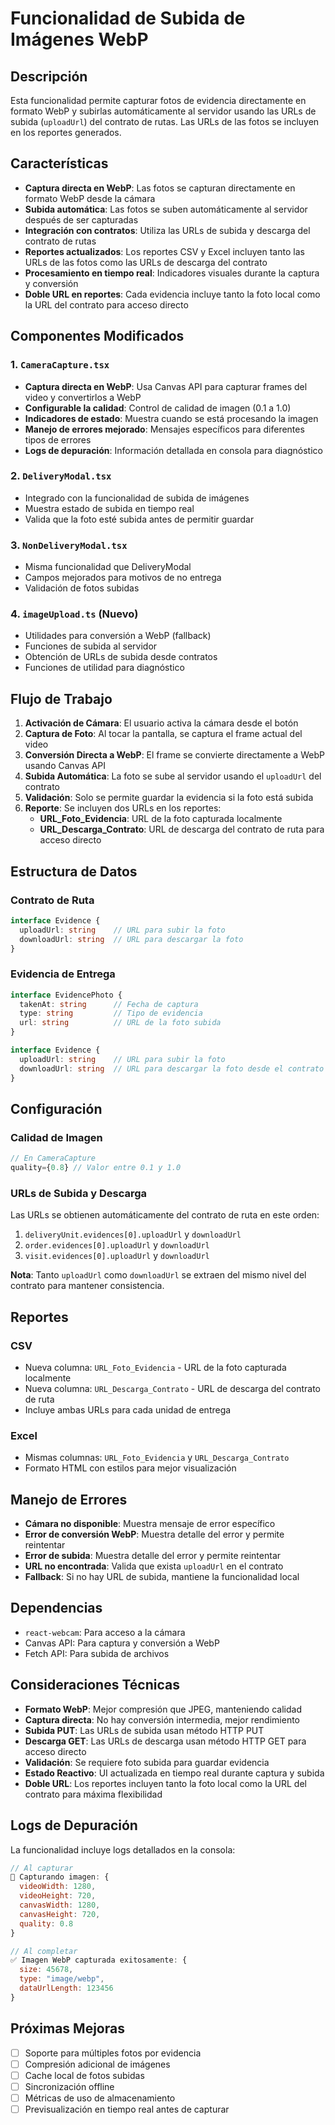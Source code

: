 # Funcionalidad de Subida de Imágenes WebP

## Descripción

Esta funcionalidad permite capturar fotos de evidencia directamente en formato WebP y subirlas automáticamente al servidor usando las URLs de subida (`uploadUrl`) del contrato de rutas. Las URLs de las fotos se incluyen en los reportes generados.

## Características

- **Captura directa en WebP**: Las fotos se capturan directamente en formato WebP desde la cámara
- **Subida automática**: Las fotos se suben automáticamente al servidor después de ser capturadas
- **Integración con contratos**: Utiliza las URLs de subida y descarga del contrato de rutas
- **Reportes actualizados**: Los reportes CSV y Excel incluyen tanto las URLs de las fotos como las URLs de descarga del contrato
- **Procesamiento en tiempo real**: Indicadores visuales durante la captura y conversión
- **Doble URL en reportes**: Cada evidencia incluye tanto la foto local como la URL del contrato para acceso directo

## Componentes Modificados

### 1. `CameraCapture.tsx`
- **Captura directa en WebP**: Usa Canvas API para capturar frames del video y convertirlos a WebP
- **Configurable la calidad**: Control de calidad de imagen (0.1 a 1.0)
- **Indicadores de estado**: Muestra cuando se está procesando la imagen
- **Manejo de errores mejorado**: Mensajes específicos para diferentes tipos de errores
- **Logs de depuración**: Información detallada en consola para diagnóstico

### 2. `DeliveryModal.tsx`
- Integrado con la funcionalidad de subida de imágenes
- Muestra estado de subida en tiempo real
- Valida que la foto esté subida antes de permitir guardar

### 3. `NonDeliveryModal.tsx`
- Misma funcionalidad que DeliveryModal
- Campos mejorados para motivos de no entrega
- Validación de fotos subidas

### 4. `imageUpload.ts` (Nuevo)
- Utilidades para conversión a WebP (fallback)
- Funciones de subida al servidor
- Obtención de URLs de subida desde contratos
- Funciones de utilidad para diagnóstico

## Flujo de Trabajo

1. **Activación de Cámara**: El usuario activa la cámara desde el botón
2. **Captura de Foto**: Al tocar la pantalla, se captura el frame actual del video
3. **Conversión Directa a WebP**: El frame se convierte directamente a WebP usando Canvas API
4. **Subida Automática**: La foto se sube al servidor usando el `uploadUrl` del contrato
5. **Validación**: Solo se permite guardar la evidencia si la foto está subida
6. **Reporte**: Se incluyen dos URLs en los reportes:
   - **URL_Foto_Evidencia**: URL de la foto capturada localmente
   - **URL_Descarga_Contrato**: URL de descarga del contrato de ruta para acceso directo

## Estructura de Datos

### Contrato de Ruta
```typescript
interface Evidence {
  uploadUrl: string    // URL para subir la foto
  downloadUrl: string  // URL para descargar la foto
}
```

### Evidencia de Entrega
```typescript
interface EvidencePhoto {
  takenAt: string      // Fecha de captura
  type: string         // Tipo de evidencia
  url: string          // URL de la foto subida
}

interface Evidence {
  uploadUrl: string    // URL para subir la foto
  downloadUrl: string  // URL para descargar la foto desde el contrato
}
```

## Configuración

### Calidad de Imagen
```typescript
// En CameraCapture
quality={0.8} // Valor entre 0.1 y 1.0
```

### URLs de Subida y Descarga
Las URLs se obtienen automáticamente del contrato de ruta en este orden:
1. `deliveryUnit.evidences[0].uploadUrl` y `downloadUrl`
2. `order.evidences[0].uploadUrl` y `downloadUrl`
3. `visit.evidences[0].uploadUrl` y `downloadUrl`

**Nota**: Tanto `uploadUrl` como `downloadUrl` se extraen del mismo nivel del contrato para mantener consistencia.

## Reportes

### CSV
- Nueva columna: `URL_Foto_Evidencia` - URL de la foto capturada localmente
- Nueva columna: `URL_Descarga_Contrato` - URL de descarga del contrato de ruta
- Incluye ambas URLs para cada unidad de entrega

### Excel
- Mismas columnas: `URL_Foto_Evidencia` y `URL_Descarga_Contrato`
- Formato HTML con estilos para mejor visualización

## Manejo de Errores

- **Cámara no disponible**: Muestra mensaje de error específico
- **Error de conversión WebP**: Muestra detalle del error y permite reintentar
- **Error de subida**: Muestra detalle del error y permite reintentar
- **URL no encontrada**: Valida que exista `uploadUrl` en el contrato
- **Fallback**: Si no hay URL de subida, mantiene la funcionalidad local

## Dependencias

- `react-webcam`: Para acceso a la cámara
- Canvas API: Para captura y conversión a WebP
- Fetch API: Para subida de archivos

## Consideraciones Técnicas

- **Formato WebP**: Mejor compresión que JPEG, manteniendo calidad
- **Captura directa**: No hay conversión intermedia, mejor rendimiento
- **Subida PUT**: Las URLs de subida usan método HTTP PUT
- **Descarga GET**: Las URLs de descarga usan método HTTP GET para acceso directo
- **Validación**: Se requiere foto subida para guardar evidencia
- **Estado Reactivo**: UI actualizada en tiempo real durante captura y subida
- **Doble URL**: Los reportes incluyen tanto la foto local como la URL del contrato para máxima flexibilidad

## Logs de Depuración

La funcionalidad incluye logs detallados en la consola:

```javascript
// Al capturar
📸 Capturando imagen: {
  videoWidth: 1280,
  videoHeight: 720,
  canvasWidth: 1280,
  canvasHeight: 720,
  quality: 0.8
}

// Al completar
✅ Imagen WebP capturada exitosamente: {
  size: 45678,
  type: "image/webp",
  dataUrlLength: 123456
}
```

## Próximas Mejoras

- [ ] Soporte para múltiples fotos por evidencia
- [ ] Compresión adicional de imágenes
- [ ] Cache local de fotos subidas
- [ ] Sincronización offline
- [ ] Métricas de uso de almacenamiento
- [ ] Previsualización en tiempo real antes de capturar
